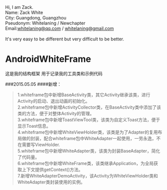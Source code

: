Hi, I am Zack.<br>
Name: Zack White<br>
City: Guangdong, Guangzhou<br>
Pseudonym: Whitelaning / Newchapter<br>
Email:whitelaning@qq.com / whitelaning@gmail.com<br><br>
It's very easy to be different but very difficult to be better.

# AndroidWhiteFrame
这是我的结构框架
用于记录我的工具类和示例代码

###2015.05.05
####新增：
>1.whiteframe包中新增BaseActivity类，其它Activity继承该类，进行Activity的启动、退出动画的初始化。<br>
>2.whiteframe包中新增ActivityCollector类，在BaseActivity类中添加了该类的方法，便于对整体Activity的管理。<br>
>3.whiteframe包中新增ToastViewTool类，该类为自定义Toast方法，便于显示Toast信息。<br>
>4.whiteframe包中新增WhiteViewHolder类，该类是为了Adapter的复用布局做的封装，配合whiteframe包中WhiteAdapter一起使用，一劳永逸，不在需要写ViewHolder.<br>
>5.whiteframe包中新增WhiteAdapter类，该类为封装BaseAdapter，简化了代码量。<br>
>6.whiteframe包中新增WhiteFrame类，该类继承Application，为全局获取上下文提供getContext()方法。<br>
>7.新增WhiteAdapterDemoActivity，该Activity为WhiteViewHolder类和WhiteAdapter类封装使用的实例。<br>
